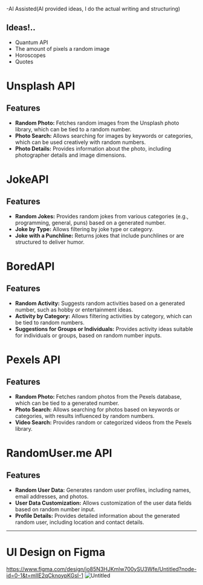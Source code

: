 -AI Assisted(AI provided ideas, I do the actual writing and structuring)

## Ideas!..
- Quantum API
- The amount of pixels a random image
- Horoscopes
- Quotes

# Unsplash API
## Features
- **Random Photo:** Fetches random images from the Unsplash photo library, which can be tied to a random number.
- **Photo Search:** Allows searching for images by keywords or categories, which can be used creatively with random numbers.
- **Photo Details:** Provides information about the photo, including photographer details and image dimensions.

# JokeAPI
## Features
- **Random Jokes:** Provides random jokes from various categories (e.g., programming, general, puns) based on a generated number.
- **Joke by Type:** Allows filtering by joke type or category.
- **Joke with a Punchline:** Returns jokes that include punchlines or are structured to deliver humor.

# BoredAPI
## Features
- **Random Activity:** Suggests random activities based on a generated number, such as hobby or entertainment ideas.
- **Activity by Category:** Allows filtering activities by category, which can be tied to random numbers.
- **Suggestions for Groups or Individuals:** Provides activity ideas suitable for individuals or groups, based on random number inputs.

# Pexels API
## Features
- **Random Photo:** Fetches random photos from the Pexels database, which can be tied to a generated number.
- **Photo Search:** Allows searching for photos based on keywords or categories, with results influenced by random numbers.
- **Video Search:** Provides random or categorized videos from the Pexels library.

# RandomUser.me API
## Features
- **Random User Data:** Generates random user profiles, including names, email addresses, and photos.
- **User Data Customization:** Allows customization of the user data fields based on random number input.
- **Profile Details:** Provides detailed information about the generated random user, including location and contact details.
---
# UI Design on Figma
https://www.figma.com/design/jo85N3HJKmlw700ySU3Wfe/Untitled?node-id=0-1&t=mIIE2qCknoypKGsI-1
![Untitled](https://github.com/user-attachments/assets/e87df8b9-4d8f-424b-9611-970bed081d54)
